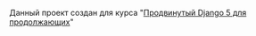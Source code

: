 Данный проект создан для курса "[Продвинутый Django 5 для продолжающих](https://pyhub.ru/django-advanced/)"
